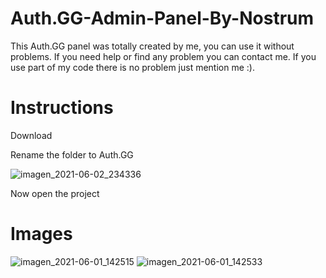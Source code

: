 # Auth.GG-Admin-Panel-By-Nostrum

This Auth.GG panel was totally created by me, you can use it without problems. 
If you need help or find any problem you can contact me.
If you use part of my code there is no problem just mention me :).

# Instructions

Download

Rename the folder to Auth.GG

![imagen_2021-06-02_234336](https://user-images.githubusercontent.com/65697997/120583505-5c247480-c3fc-11eb-9cf4-a1c98d711c60.png)

Now open the project


# Images
![imagen_2021-06-01_142515](https://user-images.githubusercontent.com/65697997/120372435-2f316e00-c2e5-11eb-9ab0-3543d023a93c.png)
![imagen_2021-06-01_142533](https://user-images.githubusercontent.com/65697997/120372478-39ec0300-c2e5-11eb-9cf1-6638273c4627.png)
